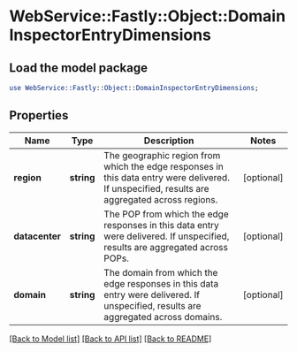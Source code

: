 # WebService::Fastly::Object::DomainInspectorEntryDimensions

## Load the model package
```perl
use WebService::Fastly::Object::DomainInspectorEntryDimensions;
```

## Properties
Name | Type | Description | Notes
------------ | ------------- | ------------- | -------------
**region** | **string** | The geographic region from which the edge responses in this data entry were delivered. If unspecified, results are aggregated across regions. | [optional] 
**datacenter** | **string** | The POP from which the edge responses in this data entry were delivered. If unspecified, results are aggregated across POPs. | [optional] 
**domain** | **string** | The domain from which the edge responses in this data entry were delivered. If unspecified, results are aggregated across domains. | [optional] 

[[Back to Model list]](../README.md#documentation-for-models) [[Back to API list]](../README.md#documentation-for-api-endpoints) [[Back to README]](../README.md)


